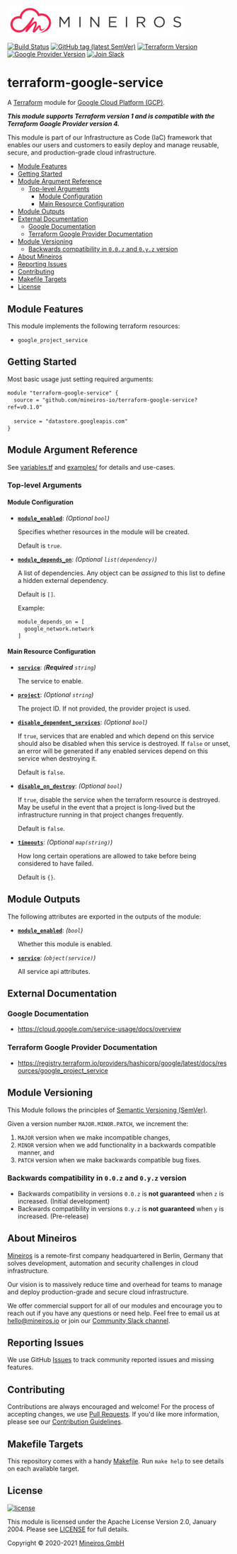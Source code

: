 [<img src="https://raw.githubusercontent.com/mineiros-io/brand/3bffd30e8bdbbde32c143e2650b2faa55f1df3ea/mineiros-primary-logo.svg" width="400"/>](https://mineiros.io/?ref=terraform-google-service)

[![Build Status](https://github.com/mineiros-io/terraform-google-service/workflows/Tests/badge.svg)](https://github.com/mineiros-io/terraform-google-service/actions)
[![GitHub tag (latest SemVer)](https://img.shields.io/github/v/tag/mineiros-io/terraform-google-service.svg?label=latest&sort=semver)](https://github.com/mineiros-io/terraform-google-service/releases)
[![Terraform Version](https://img.shields.io/badge/Terraform-1.x-623CE4.svg?logo=terraform)](https://github.com/hashicorp/terraform/releases)
[![Google Provider Version](https://img.shields.io/badge/google-4-1A73E8.svg?logo=terraform)](https://github.com/terraform-providers/terraform-provider-google/releases)
[![Join Slack](https://img.shields.io/badge/slack-@mineiros--community-f32752.svg?logo=slack)](https://mineiros.io/slack)

# terraform-google-service

A [Terraform] module for [Google Cloud Platform (GCP)][gcp].

**_This module supports Terraform version 1
and is compatible with the Terraform Google Provider version 4._**

This module is part of our Infrastructure as Code (IaC) framework
that enables our users and customers to easily deploy and manage reusable,
secure, and production-grade cloud infrastructure.


- [Module Features](#module-features)
- [Getting Started](#getting-started)
- [Module Argument Reference](#module-argument-reference)
  - [Top-level Arguments](#top-level-arguments)
    - [Module Configuration](#module-configuration)
    - [Main Resource Configuration](#main-resource-configuration)
- [Module Outputs](#module-outputs)
- [External Documentation](#external-documentation)
  - [Google Documentation](#google-documentation)
  - [Terraform Google Provider Documentation](#terraform-google-provider-documentation)
- [Module Versioning](#module-versioning)
  - [Backwards compatibility in `0.0.z` and `0.y.z` version](#backwards-compatibility-in-00z-and-0yz-version)
- [About Mineiros](#about-mineiros)
- [Reporting Issues](#reporting-issues)
- [Contributing](#contributing)
- [Makefile Targets](#makefile-targets)
- [License](#license)

## Module Features

This module implements the following terraform resources:

- `google_project_service`

## Getting Started

Most basic usage just setting required arguments:

```hcl
module "terraform-google-service" {
  source = "github.com/mineiros-io/terraform-google-service?ref=v0.1.0"

  service = "datastore.googleapis.com"
}
```

## Module Argument Reference

See [variables.tf] and [examples/] for details and use-cases.

### Top-level Arguments

#### Module Configuration

- [**`module_enabled`**](#var-module_enabled): *(Optional `bool`)*<a name="var-module_enabled"></a>

  Specifies whether resources in the module will be created.

  Default is `true`.

- [**`module_depends_on`**](#var-module_depends_on): *(Optional `list(dependency)`)*<a name="var-module_depends_on"></a>

  A list of dependencies. Any object can be _assigned_ to this list to define a hidden external dependency.

  Default is `[]`.

  Example:

  ```hcl
  module_depends_on = [
    google_network.network
  ]
  ```

#### Main Resource Configuration

- [**`service`**](#var-service): *(**Required** `string`)*<a name="var-service"></a>

  The service to enable.

- [**`project`**](#var-project): *(Optional `string`)*<a name="var-project"></a>

  The project ID. If not provided, the provider project is used.

- [**`disable_dependent_services`**](#var-disable_dependent_services): *(Optional `bool`)*<a name="var-disable_dependent_services"></a>

  If `true`, services that are enabled and which depend on this service should also be disabled when this service is destroyed. If `false` or unset, an error will be generated if any enabled services depend on this service when destroying it.

  Default is `false`.

- [**`disable_on_destroy`**](#var-disable_on_destroy): *(Optional `bool`)*<a name="var-disable_on_destroy"></a>

  If `true`, disable the service when the terraform resource is destroyed. May be useful in the event that a project is long-lived but the infrastructure running in that project changes frequently.

  Default is `false`.

- [**`timeouts`**](#var-timeouts): *(Optional `map(string)`)*<a name="var-timeouts"></a>

  How long certain operations are allowed to take before being considered to have failed.

  Default is `{}`.

## Module Outputs

The following attributes are exported in the outputs of the module:

- [**`module_enabled`**](#output-module_enabled): *(`bool`)*<a name="output-module_enabled"></a>

  Whether this module is enabled.

- [**`service`**](#output-service): *(`object(service)`)*<a name="output-service"></a>

  All service api attributes.

## External Documentation

### Google Documentation

- https://cloud.google.com/service-usage/docs/overview

### Terraform Google Provider Documentation

- https://registry.terraform.io/providers/hashicorp/google/latest/docs/resources/google_project_service

## Module Versioning

This Module follows the principles of [Semantic Versioning (SemVer)].

Given a version number `MAJOR.MINOR.PATCH`, we increment the:

1. `MAJOR` version when we make incompatible changes,
2. `MINOR` version when we add functionality in a backwards compatible manner, and
3. `PATCH` version when we make backwards compatible bug fixes.

### Backwards compatibility in `0.0.z` and `0.y.z` version

- Backwards compatibility in versions `0.0.z` is **not guaranteed** when `z` is increased. (Initial development)
- Backwards compatibility in versions `0.y.z` is **not guaranteed** when `y` is increased. (Pre-release)

## About Mineiros

[Mineiros][homepage] is a remote-first company headquartered in Berlin, Germany
that solves development, automation and security challenges in cloud infrastructure.

Our vision is to massively reduce time and overhead for teams to manage and
deploy production-grade and secure cloud infrastructure.

We offer commercial support for all of our modules and encourage you to reach out
if you have any questions or need help. Feel free to email us at [hello@mineiros.io] or join our
[Community Slack channel][slack].

## Reporting Issues

We use GitHub [Issues] to track community reported issues and missing features.

## Contributing

Contributions are always encouraged and welcome! For the process of accepting changes, we use
[Pull Requests]. If you'd like more information, please see our [Contribution Guidelines].

## Makefile Targets

This repository comes with a handy [Makefile].
Run `make help` to see details on each available target.

## License

[![license][badge-license]][apache20]

This module is licensed under the Apache License Version 2.0, January 2004.
Please see [LICENSE] for full details.

Copyright &copy; 2020-2021 [Mineiros GmbH][homepage]


<!-- References -->

[homepage]: https://mineiros.io/?ref=terraform-google-service
[hello@mineiros.io]: mailto:hello@mineiros.io
[badge-build]: https://github.com/mineiros-io/terraform-google-service/workflows/Tests/badge.svg
[badge-semver]: https://img.shields.io/github/v/tag/mineiros-io/terraform-google-service.svg?label=latest&sort=semver
[badge-license]: https://img.shields.io/badge/license-Apache%202.0-brightgreen.svg
[badge-terraform]: https://img.shields.io/badge/Terraform-1.x-623CE4.svg?logo=terraform
[badge-slack]: https://img.shields.io/badge/slack-@mineiros--community-f32752.svg?logo=slack
[build-status]: https://github.com/mineiros-io/terraform-google-service/actions
[releases-github]: https://github.com/mineiros-io/terraform-google-service/releases
[releases-terraform]: https://github.com/hashicorp/terraform/releases
[badge-tf-gcp]: https://img.shields.io/badge/google-3.x-1A73E8.svg?logo=terraform
[releases-google-provider]: https://github.com/terraform-providers/terraform-provider-google/releases
[apache20]: https://opensource.org/licenses/Apache-2.0
[slack]: https://mineiros.io/slack
[terraform]: https://www.terraform.io
[gcp]: https://cloud.google.com/
[semantic versioning (semver)]: https://semver.org/
[variables.tf]: https://github.com/mineiros-io/terraform-google-service/blob/main/variables.tf
[examples/]: https://github.com/mineiros-io/terraform-google-service/blob/main/examples
[issues]: https://github.com/mineiros-io/terraform-google-service/issues
[license]: https://github.com/mineiros-io/terraform-google-service/blob/main/LICENSE
[makefile]: https://github.com/mineiros-io/terraform-google-service/blob/main/Makefile
[pull requests]: https://github.com/mineiros-io/terraform-google-service/pulls
[contribution guidelines]: https://github.com/mineiros-io/terraform-google-service/blob/main/CONTRIBUTING.md

